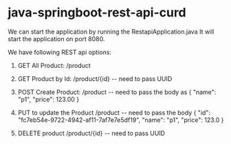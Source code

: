 # java-springboot-rest-api-curd

We can start the application by running the RestapiApplication.java
It will start the application on port 8080.

We have following REST api options:

1. GET All Product: /product
2. GET Product by Id: /product/{id} -- need to pass UUID
3. POST Create Product: /product -- need to pass the body as 
      {
          "name": "p1",
          "price": 123.00
      }
4. PUT to update the Product /product -- need to pass the body
      {
          "id": "fc7eb54e-9722-4942-af11-7af7e7e5df19",
          "name": "p1",
          "price": 123.0
      }
      
5. DELETE product /product/{id} -- need to pass UUID      
